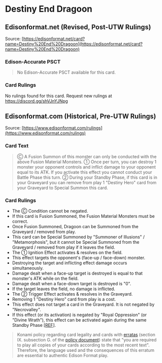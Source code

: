 # Destiny End Dragoon

## Edisonformat.net (Revised, Post-UTW Rulings)

Source: [https://edisonformat.net/card?name=Destiny%20End%20Dragoon](https://edisonformat.net/card?name=Destiny%20End%20Dragoon)

### Edison-Accurate PSCT

> No Edison-Accurate PSCT available for this card.

### Card Rulings

No rulings found for this card. Request new rulings at https://discord.gg/shVJnYJNpg


## Edisonformat.com (Historical, Pre-UTW Rulings)

Source: [https://www.edisonformat.com/rulings](https://www.edisonformat.com/rulings)

### Card Text

> Ⓒ A Fusion Summon of this monster can only be conducted with the above Fusion Material Monsters. ① Once per turn, you can destroy 1 monster your opponent controls and inflict damage to your opponent equal to its ATK. If you activate this effect you cannot conduct your Battle Phase this turn. ② During your Standby Phase, if this card is in your Graveyard you can remove from play 1 "Destiny Hero" card from your Graveyard to Special Summon this card.

### Card Rulings

*   The Ⓒ Condition cannot be negated.
*   If this card is Fusion Summoned, the Fusion Material Monsters must be correct.
*   Once Fusion Summoned, Dragoon can be Summoned from the Graveyard / removed from play.
*   This card can be Special Summoned by "Summoner of Illusions" / "Metamorphosis", but it cannot be Special Summoned from the Graveyard / removed from play if it leaves the field.
*   The ① Ignition Effect activates & resolves on the field.
*   This effect targets the opponent's (face-up / face-down) monster.
*   Destroying the target and inflicting effect damage occurs simultaneously.
*   Damage dealt when a face-up target is destroyed is equal to that monster's ATK while on the field.
*   Damage dealt when a face-down target is destroyed is "0".
*   If the target leaves the field, no damage is inflicted.
*   The ② Trigger Effect activates & resolves in the Graveyard.
*   Removing 1 "Destiny Hero" card from play is a cost.
*   This effect does not target a card in the Graveyard. It is not negated by "Necrovalley".
*   If this effect (or its activation) is negated by "Royal Oppression" (or "Divine Wrath"), this effect can be activated again during the same Standby Phase \[[REF](https://web.archive.org/web/20091001204158/http://www.yu-judges.com/cat359_p5.htm)\].

> Konami policy regarding card legality and cards with [erratas](https://yugipedia.com/wiki/Errata) (section IX. subsection G. of the [policy document](https://img.yugioh-card.com/en/gameplay/penalty_guide/YGOTCG_Policy_v_2_1.pdf)) state that "you are required to play all copies of your cards according to the most recent text". Therefore, the language used and the consequences of this erratum are essential to authentic Edison Format play.


